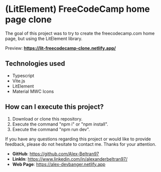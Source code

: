 # (LitElement) FreeCodeCamp home page clone

  The goal of this project was to try to create the freecodecamp.com home page, but using the LitElement library.

  Preview: __https://lit-freecodecamp-clone.netlify.app/__

## Technologies used

* Typescript
* Vite.js
* LitElement
* Material MWC Icons

## How can I execute this project?

1. Download or clone this repository.
2. Execute the command "npm i" or "npm install".
3. Execute the command "npm run dev".

  If you have any questions regarding this project or would like to provide feedback, please do not hesitate to contact me. Thanks for your attention.  

* __GitHub__: https://github.com/Alex-Beltran97
* __LinkIn__: https://www.linkedin.com/in/alexanderbeltran97/
* __Web Page__: https://alex-devbanger.netlify.app